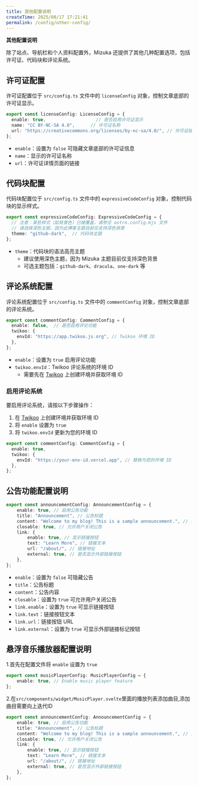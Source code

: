 ```yaml
---
title: 其他配置说明
createTime: 2025/08/17 17:21:41
permalink: /config/other-config/
---
```


**其他配置说明**

除了站点、导航栏和个人资料配置外，Mizuka 还提供了其他几种配置选项，包括许可证、代码块和评论系统。

## 许可证配置

许可证配置位于 `src/config.ts` 文件中的 `licenseConfig` 对象，控制文章底部的许可证显示。

```typescript
export const licenseConfig: LicenseConfig = {
  enable: true,                   // 是否启用许可证显示
  name: "CC BY-NC-SA 4.0",      // 许可证名称
  url: "https://creativecommons.org/licenses/by-nc-sa/4.0/", // 许可证链接
};
```

- `enable`：设置为 `false` 可隐藏文章底部的许可证信息
- `name`：显示的许可证名称
- `url`：许可证详情页面的链接

## 代码块配置

代码块配置位于 `src/config.ts` 文件中的 `expressiveCodeConfig` 对象，控制代码块的显示样式。

```typescript
export const expressiveCodeConfig: ExpressiveCodeConfig = {
  // 注意：某些样式（如背景色）已被覆盖，请参见 astro.config.mjs 文件
  // 请选择深色主题，因为此博客主题目前仅支持深色背景
  theme: "github-dark",  // 代码块主题
};
```

- `theme`：代码块的语法高亮主题
  - 建议使用深色主题，因为 Mizuka 主题目前仅支持深色背景
  - 可选主题包括：`github-dark`、`dracula`、`one-dark` 等

## 评论系统配置

评论系统配置位于 `src/config.ts` 文件中的 `commentConfig` 对象，控制文章底部的评论系统。

```typescript
export const commentConfig: CommentConfig = {
  enable: false,  // 是否启用评论功能
  twikoo: {
    envId: "https://app.twikoo.js.org", // Twikoo 环境 ID
  },
};
```

- `enable`：设置为 `true` 启用评论功能
- `twikoo.envId`：Twikoo 评论系统的环境 ID
  - 需要先在 [Twikoo](https://twikoo.js.org/) 上创建环境并获取环境 ID

### 启用评论系统

要启用评论系统，请按以下步骤操作：

1. 在 [Twikoo](https://twikoo.js.org/) 上创建环境并获取环境 ID
2. 将 `enable` 设置为 `true`
3. 将 `twikoo.envId` 更新为您的环境 ID

```typescript
export const commentConfig: CommentConfig = {
  enable: true,
  twikoo: {
    envId: "https://your-env-id.vercel.app", // 替换为您的环境 ID
  },
};
```

## 公告功能配置说明

```typescript
export const announcementConfig: AnnouncementConfig = {
	enable: true, // 启用公告功能
	title: "Announcement", // 公告标题
	content: "Welcome to my blog! This is a sample announcement.", // 公告内容
	closable: true, // 允许用户关闭公告
	link: {
		enable: true, // 显示链接按钮
		text: "Learn More", // 链接文本
		url: "/about/", // 链接地址
		external: true, // 是否显示外部链接按钮
	},
};

```

- `enable`：设置为 `false` 可隐藏公告
- `title`：公告标题
- `content`：公告内容
- `closable`：设置为 `true` 可允许用户关闭公告
- `link.enable`：设置为 `true` 可显示链接按钮
- `link.text`：链接按钮文本
- `link.url`：链接按钮 URL
- `link.external`：设置为 `true` 可显示外部链接标记按钮


## 悬浮音乐播放器配置说明
1.首先在配置文件将 `enable` 设置为 `true`
```typescript
export const musicPlayerConfig: MusicPlayerConfig = {
	enable: true, // Enable music player feature
};
```

2.在`src/components/widget/MusicPlayer.svelte`里面的播放列表添加曲目,添加曲目需要向上迭代ID

```typescript
export const announcementConfig: AnnouncementConfig = {
	enable: true, // 启用公告功能
	title: "Announcement", // 公告标题
	content: "Welcome to my blog! This is a sample announcement.", // 公告内容
	closable: true, // 允许用户关闭公告
	link: {
		enable: true, // 显示链接按钮
		text: "Learn More", // 链接文本
		url: "/about/", // 链接地址
		external: true, // 是否显示外部链接按钮
	},
};
```